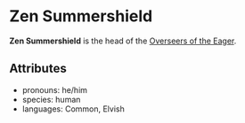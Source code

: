 # Zen Summershield

**Zen Summershield** is the head of the [Overseers of the Eager](../../../../organizations/overseers-of-the-eager).

## Attributes

- pronouns: he/him
- species: human
- languages: Common, Elvish
